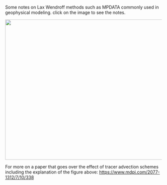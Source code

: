 Some notes on Lax Wendroff methods such as MPDATA commonly used in geophysical modeling. click on the image to see the notes.  

<a href="combined_pdf_lax_wendroff_mpdata.pdf" class="image fit"><img src="https://user-images.githubusercontent.com/10886837/87059874-d3935900-c1d7-11ea-91af-35a61f5a7992.png" width="600" height="450" alt=""></a>

For more on a paper that goes over the effect of tracer advection schemes including the explanation of the figure above: 
https://www.mdpi.com/2077-1312/7/10/338


